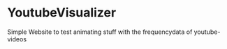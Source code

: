 # YoutubeVisualizer
Simple Website to test animating stuff with the frequencydata of youtube-videos
